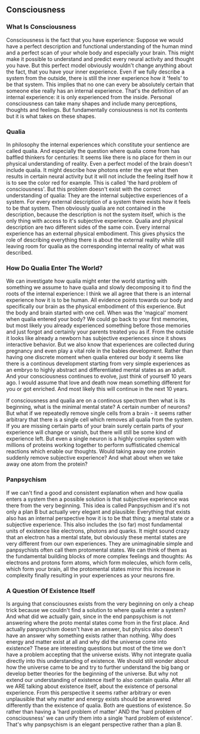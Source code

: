## Consciousness

### What Is Consciousness
Consciousness is the fact that you have experience: Suppose we would have a perfect description and functional understanding of the human mind and a perfect scan of your whole body and especially your brain. This might make it possible to understand and predict every neural activity and thought you have. But this perfect model obviously wouldn't change anything about the fact, that you have your inner experience. Even if we fully describe a system from the outside, there is still the inner experience how it 'feels' to be that system. This implies that no one can every be absolutely certain that someone else really has an internal experience. That's the definition of an internal experience: it is only experienced from the inside. Personal consciousness can take many shapes and include many perceptions, thoughts and feelings. But fundamentally consiousness is not its contents but it is what takes on these shapes.

### Qualia
In philosophy the internal experiences which constitute your sentience are called qualia. And especially the question where qualia come from has baffled thinkers for centuries: It seems like there is no place for them in our physical understanding of reality. Even a perfect model of the brain doesn't include qualia. It might describe how photons enter the eye what then results in certain neural activity but it will not include the feeling itself how it is to see the color red for example. This is called 'the hard problem of consciousness'. But this problem doesn't exist with the correct understanding of qualia: They are the internal subjective experiences of a system. For every external description of a system there exists how it feels to be that system. Then obviously qualia are not contained in the description, because the description is not the system itself, which is the only thing with access to it's subjective experience. Qualia and physical description are two different sides of the same coin. Every internal experience has an external physical embodiment. This gives physics the role of describing everything there is about the external reality while still leaving room for qualia as the corresponding internal reality of what was described.

### How Do Qualia Enter The World?
We can investigate how qualia might enter the world starting with something we assume to have qualia and slowly decomposing it to find the roots of the internal experience: l think we all agree that there is an internal experience how it is to be human. All evidence points towards our body and specifically our brain as the physical embodiment of this experience.  But the body and brain started with one cell. When was the 'magical' moment when qualia entered your body? We could go back to your first memories, but most likely you already experienced something before those memories and just forgot and certainly your parents treated you as if. From the outside it looks like already a newborn has subjective experiences since it shows interactive behavior. But we also know that  experiences are collected during pregnancy and even play a vital role in the babies development. Rather than having one discrete moment when qualia entered our body it seems like there is a continous development starting from very simple experiences as an embryo to highly abstract and differentiated mental states as an adult. And your consciousness continues to evolve, just think of yourself 10 years ago. I would assume that love and death now mean something different for you or got enriched. And most likely this will continue in the next 10 years.

If consciousness and qualia are on a continous spectrum then what is its beginning, what is the minimal mental state? A certain number of neurons? But what if we repeatedly remove single cells from a brain - it seems rather arbitrary that there is a single cell which removes all qualia from the system. If you are missing certain parts of your brain surely certain parts of your experience will change or vanish, but there will still be some kind of experience left. But even a single neuron is a highly complex system with millions of proteins working together to perform suffisticated chemical reactions which enable our thoughts. Would taking away one protein suddenly remove subjective experience? And what about when we take away one atom from the protein?

### Panpsychism
If we can't find a good and consistent explanation when and how qualia enters a system then a possible solution is that subjective experience was there from the very beginning. This idea is called Panpsychism and it's not only a plan B but actually very elegant and plausible: Everything that exists also has an internal perspective how it is to be that thing; a mental state or a subjective experience. This also includes the (so far) most fundamental units of existence like electrons, photons and quarks. It might sound crazy that an electron has a mental state, but obviously these mental states are very different from our own experiences. They are unimaginable simple and panpsychists often call them protomental states. We can think of them as the fundamental building blocks of more complex feelings and thoughts: As electrons and protons form atoms, which form molecules, which form cells, which form your brain, all the protomental states mirror this increase in complexity finally resulting in your experiences as your neurons fire.

### A Question Of Existence Itself
Is arguing that consciousnes exists from the very beginning on only a cheap trick because we couldn't find a solution to where qualia enter a system? And what did we actually gain, since in the end panpsychism is not answering where the proto mental states come from in the first place. And actually panpsychism doesn't have an answer, but physics also doesn't have an answer why something exists rather than nothing. Why does energy and matter exist at all and why did the universe come into existence? These are interesting questions but most of the time we don't have a problem accepting that the universe exists. Why not integrate qualia directly into this understanding of existence. We should still wonder about how the universe came to be and try to further understand the big bang or develop better theories for the beginning of the universe. But why not extend our understanding of existence itself to also contain qualia. After all we ARE talking about existence itself, about the existence of personal experience. From this perspective it seems rather arbitrary or even unplausible that why matter and energy exists should be answered differently than the existence of qualia. Both are questions of existence. So rather than having a 'hard problem of matter' AND the 'hard problem of consciousness' we can unify them into a single 'hard problem of existence'. That's why panpsychism is an elegant perspective rather than a plan B.

